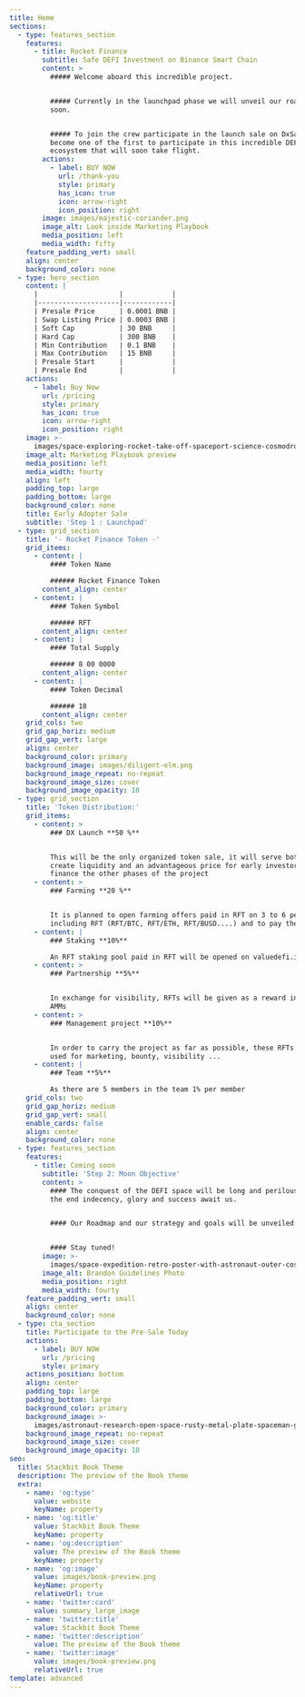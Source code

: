```yaml
---
title: Home
sections:
  - type: features_section
    features:
      - title: Rocket Finance
        subtitle: Safe DEFI Investment on Binance Smart Chain
        content: >
          ##### Welcome aboard this incredible project.


          ##### Currently in the launchpad phase we will unveil our roadmap very
          soon.


          ##### To join the crew participate in the launch sale on DxSale and
          become one of the first to participate in this incredible DEFI
          ecosystem that will soon take flight.
        actions:
          - label: BUY NOW
            url: /thank-you
            style: primary
            has_icon: true
            icon: arrow-right
            icon_position: right
        image: images/majestic-coriander.png
        image_alt: Look inside Marketing Playbook
        media_position: left
        media_width: fifty
    feature_padding_vert: small
    align: center
    background_color: none
  - type: hero_section
    content: |
      |                    |            |
      |--------------------|------------|
      | Presale Price      | 0.0001 BNB |
      | Swap Listing Price | 0.0003 BNB |
      | Soft Cap           | 30 BNB     |
      | Hard Cap           | 300 BNB    |
      | Min Contribution   | 0.1 BNB    |
      | Max Contribution   | 15 BNB     |
      | Presale Start      |            |
      | Presale End        |            |
    actions:
      - label: Buy Now
        url: /pricing
        style: primary
        has_icon: true
        icon: arrow-right
        icon_position: right
    image: >-
      images/space-exploring-rocket-take-off-spaceport-science-cosmodrome-vintage-poster-missile-booster-with-shuttle-board-leaving-earth-cosmos-research-galaxy-exploration-mission-retro-grunge-card_8071-2662.jpg
    image_alt: Marketing Playbook preview
    media_position: left
    media_width: fourty
    align: left
    padding_top: large
    padding_bottom: large
    background_color: none
    title: Early Adopter Sale
    subtitle: 'Step 1 : Launchpad'
  - type: grid_section
    title: '- Rocket Finance Token -'
    grid_items:
      - content: |
          #### Token Name

          ###### Rocket Finance Token
        content_align: center
      - content: |
          #### Token Symbol

          ###### RFT
        content_align: center
      - content: |
          #### Total Supply

          ###### 8 00 0000
        content_align: center
      - content: |
          #### Token Decimal

          ###### 18
        content_align: center
    grid_cols: two
    grid_gap_horiz: medium
    grid_gap_vert: large
    align: center
    background_color: primary
    background_image: images/diligent-elm.png
    background_image_repeat: no-repeat
    background_image_size: cover
    background_image_opacity: 10
  - type: grid_section
    title: 'Token Distribution:'
    grid_items:
      - content: >
          ### DX Launch **50 %**


          This will be the only organized token sale, it will serve both to
          create liquidity and an advantageous price for early investors and to
          finance the other phases of the project
      - content: >
          ### Farming **20 %**


          It is planned to open farming offers paid in RFT on 3 to 6 peers
          including RFT (RFT/BTC, RFT/ETH, RFT/BUSD....) and to pay them in RFT.
      - content: |
          ### Staking **10%**

          An RFT staking pool paid in RFT will be opened on valuedefi.io
      - content: >
          ### Partnership **5%**


          In exchange for visibility, RFTs will be given as a reward in partner
          AMMs
      - content: >
          ### Management project **10%**


          In order to carry the project as far as possible, these RFTs will be
          used for marketing, bounty, visibility ...
      - content: |
          ### Team **5%**

          As there are 5 members in the team 1% per member
    grid_cols: two
    grid_gap_horiz: medium
    grid_gap_vert: small
    enable_cards: false
    align: center
    background_color: none
  - type: features_section
    features:
      - title: Coming soon
        subtitle: 'Step 2: Moon Objective'
        content: >
          #### The conquest of the DEFI space will be long and perilous but at
          the end indecency, glory and success await us.


          #### Our Roadmap and our strategy and goals will be unveiled soon.


          #### Stay tuned!
        image: >-
          images/space-expedition-retro-poster-with-astronaut-outer-cosmos-shuttle-planets_8071-3784.jpg
        image_alt: Brandon Guidelines Photo
        media_position: right
        media_width: fourty
    feature_padding_vert: small
    align: center
    background_color: none
  - type: cta_section
    title: Participate to the Pre-Sale Today
    actions:
      - label: BUY NOW
        url: /pricing
        style: primary
    actions_position: bottom
    align: center
    padding_top: large
    padding_bottom: large
    background_color: primary
    background_image: >-
      images/astronaut-research-open-space-rusty-metal-plate-spaceman-galaxy-explorer-flying-starry-sky-earth-planet-orbit-vintage-rust-tin-sign-cosmonaut-outer-cosmos-space-center-retro-poster_8071-1834.jpg
    background_image_repeat: no-repeat
    background_image_size: cover
    background_image_opacity: 10
seo:
  title: Stackbit Book Theme
  description: The preview of the Book theme
  extra:
    - name: 'og:type'
      value: website
      keyName: property
    - name: 'og:title'
      value: Stackbit Book Theme
      keyName: property
    - name: 'og:description'
      value: The preview of the Book theme
      keyName: property
    - name: 'og:image'
      value: images/book-preview.png
      keyName: property
      relativeUrl: true
    - name: 'twitter:card'
      value: summary_large_image
    - name: 'twitter:title'
      value: Stackbit Book Theme
    - name: 'twitter:description'
      value: The preview of the Book theme
    - name: 'twitter:image'
      value: images/book-preview.png
      relativeUrl: true
template: advanced
---
```

